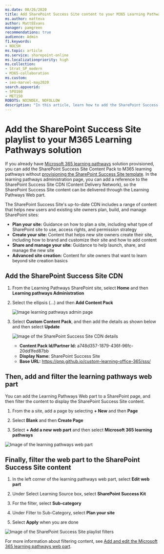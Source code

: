 ```yaml
---
ms.date: 08/26/2020
title: Add SharePoint Success Site content to your M365 Learning Pathways solution
ms.author: matteva
author: MattEEvans
manager: pamgreen
recommendations: true
audience: Admin
f1.keywords:
- NOCSH
ms.topic: article
ms.service: sharepoint-online
ms.localizationpriority: high
ms.collection:
- Strat_SP_modern
- M365-collaboration
ms.custom:
- seo-marvel-may2020
search.appverid:
- SPO160
- MET150
ROBOTS: NOINDEX, NOFOLLOW
description: "In this article, learn how to add the SharePoint Success Site playlist to M365 Learning Pathways."
---
```

# Add the SharePoint Success Site playlist to your M365 Learning Pathways solution

If you already have [Microsoft 365 learning pathways](/office365/customlearning/) solution provisioned, you can add the SharePoint Success Site Content Pack to M365 learning pathways without [provisioning the SharePoint Success Site template](./provision-sss.md). In the learning pathways administration page, you can add a reference to the SharePoint Success Site CDN (Content Delivery Network), so the SharePoint Success Site content can be delivered through the Learning Pathways Web part.

The SharePoint Success Site's up-to-date CDN includes a range of content that helps new users and existing site owners plan, build, and manage SharePoint sites:

- **Plan your site:** Guidance on how to plan a site, including what type of SharePoint site to use, access rights, and permission strategy
- **Create your site:** Content that helps new site owners create their site, including how to brand and customize their site and how to add content
- **Share and manage your site:** Guidance to help launch, share, and manage the new site
- **Advanced site creation:** Content for site owners that want to learn beyond site creation basics

## Add the SharePoint Success Site CDN

1. From the Learning Pathways SharePoint site, select **Home** and then **Learning pathways Administration**
2. Select the ellipsis (...) and then **Add Content Pack**

   ![Image learning pathways admin page](media/sss-lp-version.png)

3. Select **Custom Content Pack**, and then add the details as shown below and then select **Update**

   ![Image of the SharePoint Success Site CDN details](media/sss-cdn.png)

   - **Content Pack Id/Partner Id:** a748d357-1879-436f-96fc-20dd1fed87bb
   - **Display Name:** SharePoint Success Site
   - **Base URL:** https://pnp.github.io/custom-learning-office-365/sss/

## Then, add and filter the learning pathways web part

You can add the Learning Pathways Web part to a SharePoint page, and then filter the content to display the SharePoint Success Site content.

1. From the a site, add a page by selecting **+ New** and then **Page**

2. Select **Blank** and then **Create Page**

3. Select **+ Add a new web part** and then select **Microsoft 365 learning pathways**

![Image of the learning pathways web part](media/sss-lp-wp.png)

## Finally, filter the web part to the SharePoint Success Site content

1. In the left corner of the learning pathways web part, select **Edit web part**

2. Under Select Learning Source box, select **SharePoint Success Kit**

3. For the filter, select **Sub-category**

4. Under Filter to Sub-Category, select **Plan your site**

5. Select **Apply** when you are done

![Image of the SharePoint Success Site playlist filters](media/sss-lp-filter.png)

For more information about filtering content, see [Add and edit the Microsoft 365 learning pathways web part](/office365/customlearning/custom_addwebpart).

